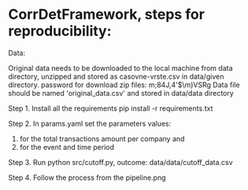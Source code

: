 # CorrDetFramework, steps for reproducibility:
 
Data:

Original data needs to be downloaded to the local machine from data directory, unzipped and stored as casovne-vrste.csv in data/given directory. password for download zip files: m;84J,4'$\m)VSRg
Data file should be named 'original_data.csv' and stored in data/data directory

Step 1. Install all the requirements
pip install -r requirements.txt

Step 2. In params.yaml set the parameters values:
1. for the total transactions amount per company and 
2. for the event and time period

Step 3. Run  python src/cutoff.py, outcome: data/data/cutoff_data.csv

Step 4. Follow the process from the pipeline.png

